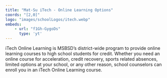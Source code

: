 ```yaml
---
title: "Mat-Su iTech - Online Learning Options"
coords: "[2,0]"
logo: "images/schoolLogos/itech.webp"
embeds:
    - url: "f1Gh-GygoDs"
      type: 'yt'
---
```


iTech Online Learning is MSBSD’s district-wide program to provide online learning courses to high school students for credit. Whether you need an online course for acceleration, credit recovery, sports related absences, limited options at your school, or any other reason, school counselors can enroll you in an iTech Online Learning course.
